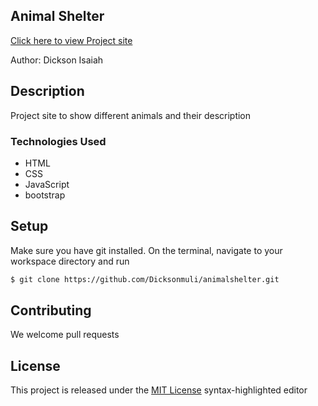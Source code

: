 ## Animal Shelter

[Click here to view Project site](https://github.com/Dicksonmuli/animalshelter.git/)

Author: Dickson Isaiah

## Description

Project site to show different animals and their description


### Technologies Used
* HTML
* CSS
* JavaScript
* bootstrap

## Setup

Make sure you have git installed. On the terminal, navigate to your workspace directory and run

```bash
$ git clone https://github.com/Dicksonmuli/animalshelter.git
```
## Contributing

We welcome pull requests

## License

This project is released under the [MIT License](./LICENSE.md) syntax-highlighted editor
